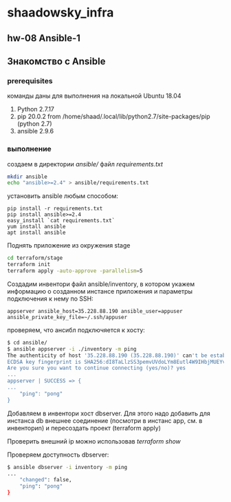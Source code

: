 # shaadowsky_infra

## hw-08 Ansible-1

## Знакомство с Ansible

### prerequisites

команды даны для выполнения на локальной Ubuntu 18.04

1. Python 2.7.17
2. pip 20.0.2 from /home/shaad/.local/lib/python2.7/site-packages/pip (python 2.7)
3. ansible 2.9.6

### выполнение

создаем в директории _ansible/_ файл _requirements.txt_

```bash
mkdir ansible
echo "ansible>=2.4" > ansible/requirements.txt
```

установить ansible любым способом:

```
pip install -r requirements.txt
pip install ansible>=2.4
easy_install `cat requirements.txt`
yum install ansible
apt install ansible
```

Поднять приложение из окружения stage

```bash
cd terraform/stage
terraform init
terraform apply -auto-approve -parallelism=5
```

Создадим инвентори файл ansible/inventory, в котором укажем информацию о созданном инстансе приложения и параметры подключения к нему по SSH:

```code
appserver ansible_host=35.228.88.190 ansible_user=appuser ansible_private_key_file=~/.ssh/appuser
```

проверяем, что ансибл подключяется к хосту:

```bash
$ cd ansible/
$ ansible appserver -i ./inventory -m ping
The authenticity of host '35.228.88.190 (35.228.88.190)' can't be established.
ECDSA key fingerprint is SHA256:dI8TaLlzSS3pemvUVdoLYm8Eutl4W9IHbjMUEYvr/RE.
Are you sure you want to continue connecting (yes/no)? yes
...
appserver | SUCCESS => {
...
    "ping": "pong"
}
```

Добавляем в инвентори хоcт dbserver. Для этого надо добавить для инстанса db внешнее соединение (посмотри в инстанс app, см. в инвенториn) и пересоздать проект (terraform apply)

Проверить внешний ip можно использовав _terraform show_

Проверяем доступность dbserver:

```bash
$ ansible dbserver -i inventory -m ping
...
    "changed": false, 
    "ping": "pong"
}
```

